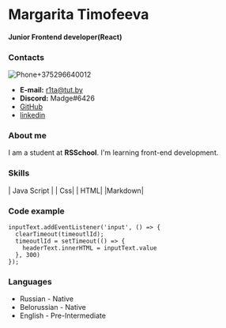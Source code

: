 # Margarita Timofeeva
#### Junior Frontend developer(React) 


### Contacts                                     
![Phone](/rsschool-cv/img/1663877486_11-top-fon-com-p-ikonka-telefon-seraya-foto-16.png)+375296640012                       
* **E-mail:** r1ta@tut.by                        
* **Discord:** Madge#6426                        
* [GitHub](https://github.com/Madge-Timofeeva)   
* [linkedin](https://www.linkedin.com/feed/)     

### About me

I am a student at **RSSchool**. 
I'm learning front-end development.

### Skills


| Java Script | 
| Css|
| HTML|
|Markdown|



### Code example
```
inputText.addEventListener('input', () => {
  clearTimeout(timeoutlId);
  timeoutlId = setTimeout(() => {
    headerText.innerHTML = inputText.value
  }, 300)
});
```

### Languages

* Russian - Native
* Belorussian - Native
* English  - Pre-Intermediate


